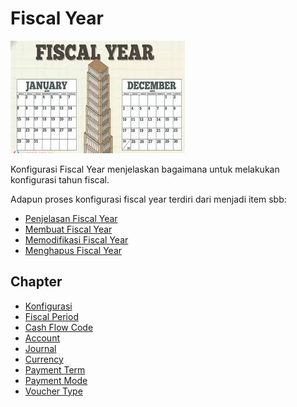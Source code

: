 # Fiscal Year

![](/img/fiscal-years/fiscal-year.jpeg)

Konfigurasi Fiscal Year menjelaskan bagaimana untuk melakukan konfigurasi tahun fiscal.

Adapun proses konfigurasi fiscal year terdiri dari menjadi item sbb:

- [Penjelasan Fiscal Year](fiscal-year/penjelasan.md)
- [Membuat Fiscal Year](fiscal-year/membuat.md)
- [Memodifikasi Fiscal Year](fiscal-year/memodifikasi.md)
- [Menghapus Fiscal Year](fiscal-year/menghapus.md)

## Chapter
- [Konfigurasi](../konfigurasi.md)
- [Fiscal Period](./fiscal-period.md)
- [Cash Flow Code](./cash-flow-code.md)
- [Account](./account.md)
- [Journal](./journal.md)
- [Currency](./currency.md)
- [Payment Term](./payment-term.md)
- [Payment Mode](./payment-mode.md)
- [Voucher Type](./voucher-type.md)
